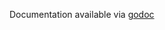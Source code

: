 Documentation available via [godoc](https://godoc.org/github.com/Cloverhound/beeline-go/wrappers/hnyhttprouter)
